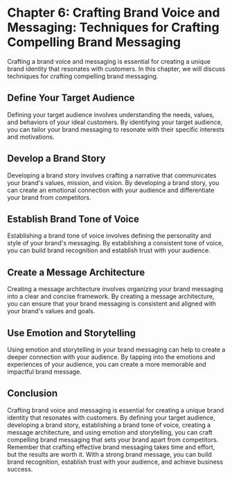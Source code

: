 Chapter 6: Crafting Brand Voice and Messaging: Techniques for Crafting Compelling Brand Messaging
=================================================================================================

Crafting a brand voice and messaging is essential for creating a unique brand identity that resonates with customers. In this chapter, we will discuss techniques for crafting compelling brand messaging.

Define Your Target Audience
---------------------------

Defining your target audience involves understanding the needs, values, and behaviors of your ideal customers. By identifying your target audience, you can tailor your brand messaging to resonate with their specific interests and motivations.

Develop a Brand Story
---------------------

Developing a brand story involves crafting a narrative that communicates your brand's values, mission, and vision. By developing a brand story, you can create an emotional connection with your audience and differentiate your brand from competitors.

Establish Brand Tone of Voice
-----------------------------

Establishing a brand tone of voice involves defining the personality and style of your brand's messaging. By establishing a consistent tone of voice, you can build brand recognition and establish trust with your audience.

Create a Message Architecture
-----------------------------

Creating a message architecture involves organizing your brand messaging into a clear and concise framework. By creating a message architecture, you can ensure that your brand messaging is consistent and aligned with your brand's values and goals.

Use Emotion and Storytelling
----------------------------

Using emotion and storytelling in your brand messaging can help to create a deeper connection with your audience. By tapping into the emotions and experiences of your audience, you can create a more memorable and impactful brand message.

Conclusion
----------

Crafting brand voice and messaging is essential for creating a unique brand identity that resonates with customers. By defining your target audience, developing a brand story, establishing a brand tone of voice, creating a message architecture, and using emotion and storytelling, you can craft compelling brand messaging that sets your brand apart from competitors. Remember that crafting effective brand messaging takes time and effort, but the results are worth it. With a strong brand message, you can build brand recognition, establish trust with your audience, and achieve business success.


